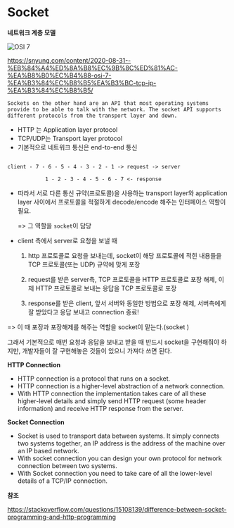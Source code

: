 # Socket

**네트워크 계층 모델**

![OSI 7](https://user-images.githubusercontent.com/24274424/86514723-94b77900-be4e-11ea-8456-ad39b27d9ba9.png)

https://snyung.com/content/2020-08-31--%EB%84%A4%ED%8A%B8%EC%9B%8C%ED%81%AC-%EA%B8%B0%EC%B4%88-osi-7-%EA%B3%84%EC%B8%B5%EA%B3%BC-tcp-ip-%EA%B3%84%EC%B8%B5/





```
Sockets on the other hand are an API that most operating systems provide to be able to talk with the network. The socket API supports different protocols from the transport layer and down.
```

- HTTP 는 Application layer protocol 
- TCP/UDP는 Transport layer protocol
- 기본적으로 네트워크 통신은 end-to-end 통신

```

client - 7 - 6 - 5 - 4 - 3 - 2 - 1 -> request -> server

			1 - 2 - 3 - 4 - 5 - 6 - 7 <- response

```

- 따라서 서로 다른 통신 규약(프로토콜)을 사용하는 transport layer와 application layer 사이에서 프로토콜을 적절하게 decode/encode 해주는 인터페이스 역할이 필요.

  => 그 역할을 `socket`이 담당

- client 측에서 server로 요청을 보낼 때

  1. http 프로토콜로 요청을 보내는데, socket이 해당 프로토콜에 적힌 내용들을 TCP 프로토콜(또는 UDP) 규약에 맞게 포장 

  2. request를 받은 server측, TCP 프로토콜을 HTTP 프로토콜로 포장 해제, 이제 HTTP 프로토콜로 보내는 응답을 TCP 프로토콜로 포장
  3. response를 받은 client, 앞서 서버와 동일한 방법으로 포장 해제, 서버측에게 잘 받았다고 응답 보내고 connection 종료!

=> 이 때 포장과 포장해제를 해주는 역할을 socket이 맡는다.(socket )

그래서 기본적으로 매번 요청과 응답을 보내고 받을 때 반드시 socket을 구현해줘야 하지만, 개발자들이 잘 구현해놓은 것들이 있으니 가져다 쓰면 된다.



**HTTP Connection**

- HTTP connection is a protocol that runs on a socket.
- HTTP connection is a higher-level abstraction of a network connection.
- With HTTP connection the implementation takes care of all these higher-level details and simply send HTTP request (some header information) and receive HTTP response from the server.

**Socket Connection**

- Socket is used to transport data between systems. It simply connects two systems together, an IP address is the address of the machine over an IP based network.
- With socket connection you can design your own protocol for network connection between two systems.
- With Socket connection you need to take care of all the lower-level details of a TCP/IP connection.

**참조**

https://stackoverflow.com/questions/15108139/difference-between-socket-programming-and-http-programming